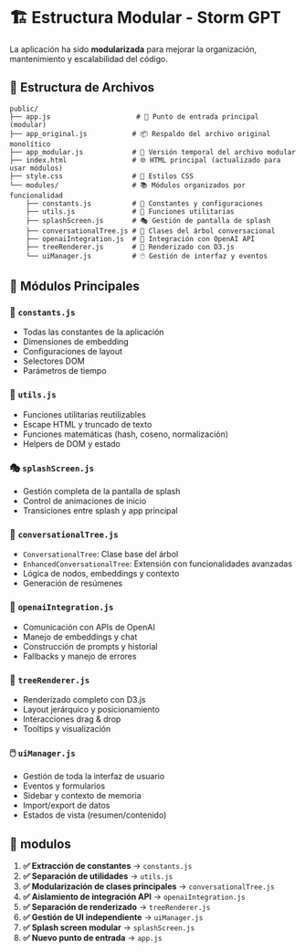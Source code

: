 # 🏗️ Estructura Modular - Storm GPT

La aplicación ha sido **modularizada** para mejorar la organización, mantenimiento y escalabilidad del código.

## 📁 Estructura de Archivos

```
public/
├── app.js                     # 🚀 Punto de entrada principal (modular)
├── app_original.js           # 📦 Respaldo del archivo original monolítico
├── app_modular.js            # 📝 Versión temporal del archivo modular
├── index.html                # 🌐 HTML principal (actualizado para usar módulos)
├── style.css                 # 🎨 Estilos CSS
└── modules/                  # 📚 Módulos organizados por funcionalidad
    ├── constants.js          # 📏 Constantes y configuraciones
    ├── utils.js              # 🔧 Funciones utilitarias
    ├── splashScreen.js       # 🎭 Gestión de pantalla de splash
    ├── conversationalTree.js # 🌳 Clases del árbol conversacional
    ├── openaiIntegration.js  # 🤖 Integración con OpenAI API
    ├── treeRenderer.js       # 🎨 Renderizado con D3.js
    └── uiManager.js          # 🖱️ Gestión de interfaz y eventos
```

## 🧩 Módulos Principales

### 📏 `constants.js`
- Todas las constantes de la aplicación
- Dimensiones de embedding
- Configuraciones de layout
- Selectores DOM
- Parámetros de tiempo

### 🔧 `utils.js`
- Funciones utilitarias reutilizables
- Escape HTML y truncado de texto
- Funciones matemáticas (hash, coseno, normalización)
- Helpers de DOM y estado

### 🎭 `splashScreen.js`
- Gestión completa de la pantalla de splash
- Control de animaciones de inicio
- Transiciones entre splash y app principal

### 🌳 `conversationalTree.js`
- `ConversationalTree`: Clase base del árbol
- `EnhancedConversationalTree`: Extensión con funcionalidades avanzadas
- Lógica de nodos, embeddings y contexto
- Generación de resúmenes

### 🤖 `openaiIntegration.js`
- Comunicación con APIs de OpenAI
- Manejo de embeddings y chat
- Construcción de prompts y historial
- Fallbacks y manejo de errores

### 🎨 `treeRenderer.js`
- Renderizado completo con D3.js
- Layout jerárquico y posicionamiento
- Interacciones drag & drop
- Tooltips y visualización

### 🖱️ `uiManager.js`
- Gestión de toda la interfaz de usuario
- Eventos y formularios
- Sidebar y contexto de memoria
- Import/export de datos
- Estados de vista (resumen/contenido)


## 🔄 modulos

1. **✅ Extracción de constantes** → `constants.js`
2. **✅ Separación de utilidades** → `utils.js`  
3. **✅ Modularización de clases principales** → `conversationalTree.js`
4. **✅ Aislamiento de integración API** → `openaiIntegration.js`
5. **✅ Separación de renderizado** → `treeRenderer.js`
6. **✅ Gestión de UI independiente** → `uiManager.js`
7. **✅ Splash screen modular** → `splashScreen.js`
8. **✅ Nuevo punto de entrada** → `app.js` 
